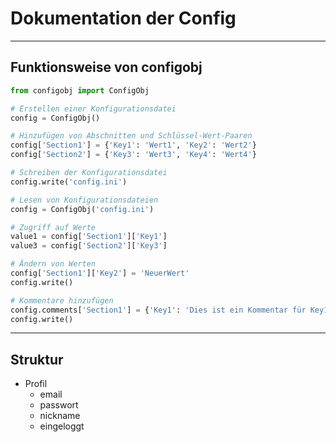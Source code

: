# Dokumentation der Config
***
## Funktionsweise von configobj
```python
from configobj import ConfigObj

# Erstellen einer Konfigurationsdatei
config = ConfigObj()

# Hinzufügen von Abschnitten und Schlüssel-Wert-Paaren
config['Section1'] = {'Key1': 'Wert1', 'Key2': 'Wert2'}
config['Section2'] = {'Key3': 'Wert3', 'Key4': 'Wert4'}

# Schreiben der Konfigurationsdatei
config.write('config.ini')

# Lesen von Konfigurationsdateien
config = ConfigObj('config.ini')

# Zugriff auf Werte
value1 = config['Section1']['Key1']
value3 = config['Section2']['Key3']

# Ändern von Werten
config['Section1']['Key2'] = 'NeuerWert'
config.write()

# Kommentare hinzufügen
config.comments['Section1'] = {'Key1': 'Dies ist ein Kommentar für Key1'}
config.write()
```
***
## Struktur

- Profil
  - email
  - passwort
  - nickname
  - eingeloggt
